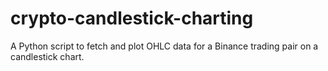 # crypto-candlestick-charting
A Python script to fetch and plot OHLC data for a Binance trading pair on a candlestick chart.
